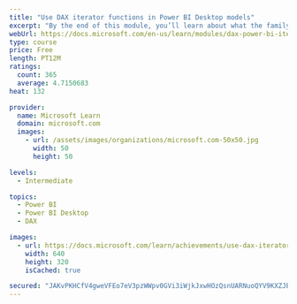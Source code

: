 ```yaml
---
title: "Use DAX iterator functions in Power BI Desktop models"
excerpt: "By the end of this module, you’ll learn about what the family of iterator functions can do and how to use them in your DAX calculations. Calculations will include custom summarizations, ranking, and concatenation."
webUrl: https://docs.microsoft.com/en-us/learn/modules/dax-power-bi-iterator-functions/
type: course
price: Free
length: PT12M
ratings:
  count: 365
  average: 4.7150683
heat: 132

provider:
  name: Microsoft Learn
  domain: microsoft.com
  images:
    - url: /assets/images/organizations/microsoft.com-50x50.jpg
      width: 50
      height: 50

levels:
  - Intermediate

topics:
  - Power BI
  - Power BI Desktop
  - DAX

images:
  - url: https://docs.microsoft.com/learn/achievements/use-dax-iterator-functions-power-bi-desktop-social.png
    width: 640
    height: 320
    isCached: true

secured: "JAKvPKHCfV4gweVFEo7eV3pzWWpv0GVi3iWjkJxwHOzQsnUARNuoQYV9KXZJBzKGICdwRtwAFwgpmbHX+OVtGKSLpfBtA7h2Hij3tlvU22mbs94P3WZPFD5xku7g0wEvbDeTLOKwyHbCwtZ+ihBJxjnGMYvKUqWTKi6zpdAu0gZgA3/qMfPpJQ9dW+nXZpv81YhQpLbw82RLevBF/RYD+iPfFou0QXQaT/Phs8EWHKitlH0k4qgrOjYTXS87ChzR9X5cnxSpC4O7Du6R1p9U02UmO//WQrxtf9DHYdZ4Y4FlSFOJvnE/r/7UK4on6Pml1ajYHyBOl2G8CE+maBTR2PDaGjzFap8YtZcOE42qKGZrjfCr0BZ1/wuIL1sBCAvVCX/VNAIrEkwg9tuCxsjIAKotMtQx5PPovN5WRzrvdP4=;djwPedGQkJvPSE1B+h+UUw=="
---
```


